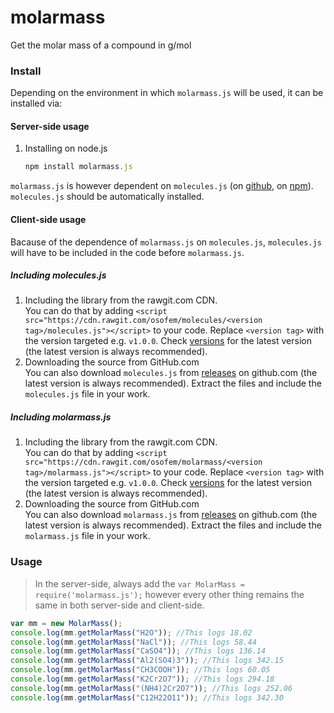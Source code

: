 # molarmass
Get the molar mass of a compound in g/mol

### Install
Depending on the environment in which `molarmass.js` will be used, it can be installed via:

#### Server-side usage
1. Installing on node.js
	```javascript
	npm install molarmass.js
	```
  
  `molarmass.js` is however dependent on `molecules.js`  (on [github](github.com/osofem/molecules), on [npm](https://www.npmjs.com/package/molecules.js)). `molecules.js` should be automatically installed.

#### Client-side usage

Bacause of the dependence of `molarmass.js` on `molecules.js`, `molecules.js` will have to be included in the code before `molarmass.js`.
##### Including molecules.js
1. Including the library from the rawgit.com CDN.<br>
	You can do that by adding <code>&lt;script src=&quot;https&#58;&#47;&#47;cdn.rawgit.com/osofem/molecules/&lt;version tag&gt;/molecules.js&quot;&gt;&lt;/script&gt;</code> to your code. Replace <code>&lt;version tag&gt;</code> with the version targeted e.g. `v1.0.0`. Check [versions](https://github.com/osofem/molecules/tags) for the latest version (the latest version is always recommended).
2. Downloading the source from GitHub.com<br>
	You can also download `molecules.js` from [releases](https://github.com/osofem/molecules/releases/) on github.com (the latest version is always recommended). Extract the files and include the `molecules.js` file in your work.
  
##### Including molarmass.js
1. Including the library from the rawgit.com CDN.<br>
	You can do that by adding <code>&lt;script src=&quot;https&#58;&#47;&#47;cdn.rawgit.com/osofem/molarmass/&lt;version tag&gt;/molarmass.js&quot;&gt;&lt;/script&gt;</code> to your code. Replace <code>&lt;version tag&gt;</code> with the version targeted e.g. `v1.0.0`. Check [versions](https://github.com/osofem/molarmass/tags) for the latest version (the latest version is always recommended).
2. Downloading the source from GitHub.com<br>
	You can also download `molarmass.js` from [releases](https://github.com/osofem/molarmass/releases/) on github.com (the latest version is always recommended). Extract the files and include the `molarmass.js` file in your work.
  
### Usage
> In the server-side, always add the `var MolarMass = require('molarmass.js');` however every other thing remains the same in both server-side and client-side.
```javascript
var mm = new MolarMass();
console.log(mm.getMolarMass("H2O")); //This logs 18.02
console.log(mm.getMolarMass("NaCl")); //This logs 58.44
console.log(mm.getMolarMass("CaSO4")); //This logs 136.14
console.log(mm.getMolarMass("Al2(SO4)3")); //This logs 342.15
console.log(mm.getMolarMass("CH3COOH")); //This logs 60.05
console.log(mm.getMolarMass("K2Cr2O7")); //This logs 294.18
console.log(mm.getMolarMass("(NH4)2Cr2O7")); //This logs 252.06
console.log(mm.getMolarMass("C12H22O11")); //This logs 342.30 
```
